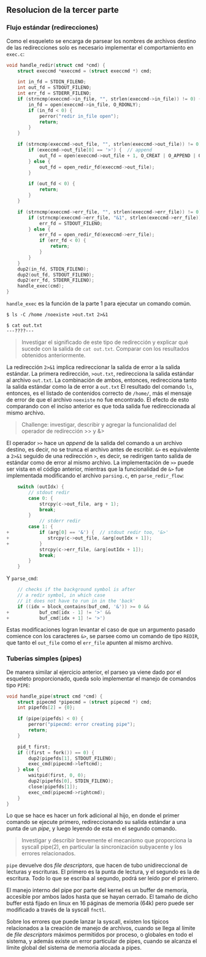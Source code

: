 ## Resolucion de la tercer parte

### Flujo estándar (redirecciones)

Como el esqueleto se encarga de parsear los nombres de archivos destino de las redirecciones
solo es necesario implementar el comportamiento en `exec.c`:

```C
void handle_redir(struct cmd *cmd) {
    struct execcmd *execcmd = (struct execcmd *) cmd;

    int in_fd = STDIN_FILENO;
    int out_fd = STDOUT_FILENO;
    int err_fd = STDERR_FILENO;
    if (strncmp(execcmd->in_file, "", strlen(execcmd->in_file)) != 0) {
        in_fd = open(execcmd->in_file, O_RDONLY);
        if (in_fd < 0) {
            perror("redir in_file open");
            return;
        }
    }

    if (strncmp(execcmd->out_file, "", strlen(execcmd->out_file)) != 0) {
        if (execcmd->out_file[0] == '>') {  // append
            out_fd = open(execcmd->out_file + 1, O_CREAT | O_APPEND | O_WRONLY, FILE_PERMISSIONS); // NOLINT
        } else {
            out_fd = open_redir_fd(execcmd->out_file);
        }

        if (out_fd < 0) {
            return;
        }
    }

    if (strncmp(execcmd->err_file, "", strlen(execcmd->err_file)) != 0) {
        if (strncmp(execcmd->err_file, "&1", strlen(execcmd->err_file)) == 0) {
            err_fd = STDOUT_FILENO;
        } else {
            err_fd = open_redir_fd(execcmd->err_file);
            if (err_fd < 0) {
                return;
            }
        }
    }
    dup2(in_fd, STDIN_FILENO);
    dup2(out_fd, STDOUT_FILENO);
    dup2(err_fd, STDERR_FILENO);
    handle_exec(cmd);
}
```

`handle_exec` es la función de la parte 1 para ejecutar un comando común.

```
$ ls -C /home /noexiste >out.txt 2>&1

$ cat out.txt
---????---
```
>Investigar el significado de este tipo de redirección y explicar qué sucede con la salida de `cat out.txt`. Comparar con los resultados obtenidos anteriormente.

La redirección `2>&1` implica redireccionar la salida de error a la salida estándar.
La primera redirección, `>out.txt`, redirecciona la salida estándar al archivo `out.txt`.
La combinación de ambos, entonces, redirecciona tanto la salida estándar como la de error a `out.txt`
El resultado del comando `ls`, entonces, es el listado de contenidos correcto de `/home/`, más
el mensaje de error de que el archivo `noexiste` no fue encontrado.
El efecto de esto comparando con el inciso anterior es que toda salida fue redireccionada al mismo archivo.

>Challenge: investigar, describir y agregar la funcionalidad del operador de redirección >> y &>

El operador `>>` hace un _append_ de la salida del comando a un archivo destino, es decir, no se trunca el archivo antes de escribir.
`&>` es equivalente a `2>&1` seguido de una redirección `>`, es decir, se redirigen tanto salida de estándar como de error al mismo archivo.
La implementación de `>>` puede ser vista en el código anterior, mientras que la funcionalidad de `&>` fue implementada modificando
el archivo `parsing.c`, en `parse_redir_flow`:

```C
    switch (outIdx) {
        // stdout redir
        case 0: {
            strcpy(c->out_file, arg + 1);
            break;
        }
            // stderr redir
        case 1: {
+           if (arg[0] == '&') {  // stdout redir too, '&>'
+              strcpy(c->out_file, &arg[outIdx + 1]);
+           }
            strcpy(c->err_file, &arg[outIdx + 1]);
            break;
        }
    }
```

Y `parse_cmd`:
```C
	// checks if the background symbol is after
	// a redir symbol, in which case
	// it does not have to run in in the 'back'
	if ((idx = block_contains(buf_cmd, '&')) >= 0 &&
+			buf_cmd[idx - 1] != '>' &&
+           buf_cmd[idx + 1] != '>')
```

Estas modificaciones logran levantar el caso de que un argumento pasado
comience con los caracteres `&>`, se parsee como un comando de tipo `REDIR`,
que tanto el `out_file` como el `err_file` apunten al mismo archivo.


### Tuberías simples (pipes)

De manera similar al ejercicio anterior, el parseo ya viene dado por el esqueleto
proporcionado, queda solo implementar el manejo de comandos tipo `PIPE`:

```C
void handle_pipe(struct cmd *cmd) {
    struct pipecmd *pipecmd = (struct pipecmd *) cmd;
    int pipefds[2] = {0};

    if (pipe(pipefds) < 0) {
        perror("pipecmd: error creating pipe");
        return;
    }

    pid_t first;
    if ((first = fork()) == 0) {
        dup2(pipefds[1], STDOUT_FILENO);
        exec_cmd(pipecmd->leftcmd);
    } else {
        waitpid(first, 0, 0);
        dup2(pipefds[0], STDIN_FILENO);
        close(pipefds[1]);
        exec_cmd(pipecmd->rightcmd);
    }
}
```

Lo que se hace es hacer un fork adicional al hijo, en donde el primer comando se ejecute
primero, redireccionando su salida estándar a una punta de un _pipe_, y luego leyendo de esta en
el segundo comando.

>Investigar y describir brevemente el mecanismo que proporciona la syscall pipe(2), en particular la sincronización subyacente y los errores relacionados.

`pipe` devuelve dos _file descriptors_, que hacen de tubo unidireccional de lecturas y escrituras.
El primero es la punta de lectura, y el segundo es la de escritura. Todo lo que se escriba al segundo,
podrá ser leído por el primero.

El manejo interno del pipe por parte del kernel es un buffer de memoria, accesible por ambos lados hasta que se hayan cerrado.
El tamaño de dicho buffer está fijado en linux en 16 páginas de memoria (64k) pero puede ser modificado a través
de la syscall `fnctl`.

Sobre los errores que puede lanzar la syscall, existen los típicos relacionados a la creación de manejo de archivos,
cuando se llega al límite de _file descriptors_ máximos permitidos por proceso, o globales en todo el sistema,
y además existe un error particular de pipes, cuando se alcanza el límite global del sistema de memoria alocada a pipes.
